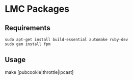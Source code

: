 # LMC Packages

## Requirements

    sudo apt-get install build-essential automake ruby-dev
    sudo gem install fpm

## Usage

   make [pubcookie|throttle|ipcast]
